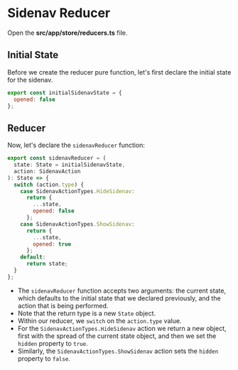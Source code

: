 # Sidenav Reducer

Open the **src/app/store/reducers.ts** file.

## Initial State

Before we create the reducer pure function, let's first declare the initial state for the sidenav.

```javascript
export const initialSidenavState = {
  opened: false
};
```

## Reducer

Now, let's declare the `sidenavReducer` function:

```javascript
export const sidenavReducer = (
  state: State = initialSidenavState,
  action: SidenavAction
): State => {
  switch (action.type) {
    case SidenavActionTypes.HideSidenav:
      return {
        ...state,
        opened: false
      };
    case SidenavActionTypes.ShowSidenav:
      return {
        ...state,
        opened: true
      };
    default:
      return state;
  }
};
```

* The `sidenavReducer` function accepts two arguments: the current state, which defaults to the initial state that we declared previously, and the action that is being performed.
* Note that the return type is a new `State` object.
* Within our reducer, we `switch` on the `action.type` value.
* For the `SidenavActionTypes.HideSidenav` action we return a new object, first with the spread of the current state object, and then we set the `hidden` property to `true`.
* Similarly, the `SidenavActionTypes.ShowSidenav` action sets the `hidden` property to `false`.